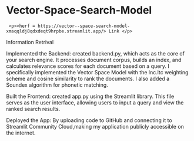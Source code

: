 # Vector-Space-Search-Model
     <p><herf = https://vector--space-search-model-xmsqqldj8qdxdeqt9hrpbe.streamlit.app/> Link </p>
Information Retrival

Implemented the Backend: created backend.py, which acts as the core of your search engine. It processes document corpus, builds an index, and calculates relevance scores for each document based on a query. I specifically implemented the Vector Space Model with the lnc.ltc weighting scheme and cosine similarity to rank the documents. I also added a Soundex algorithm for phonetic matching.

Built the Frontend: created app.py using the Streamlit library. This file serves as the user interface, allowing users to input a query and view the ranked search results.

Deployed the App: By uploading code to GitHub and connecting it to Streamlit Community Cloud,making my application publicly accessible on the internet.
